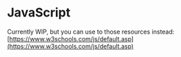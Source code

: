 # JavaScript

Currently WIP, but you can use to those resources instead: [https://www.w3schools.com/js/default.asp](https://www.w3schools.com/js/default.asp)